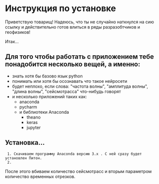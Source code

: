 # Инструкция по установке

Приветствую товарищ! Надеюсь, что ты не случайно наткнулся на сию ссылку и действительно готов влиться в ряды разразобтчиков и геофизиков!

Итак...
## Для того чтобы работать с приложением тебе понадобится несколько вещей, а именно:
  * знать хотя бы базово язык python
  * понимать или хотя бы осознавать что такое нейросети
  * будет неплохо, если слова: "частота волны", "амплитуда волны", "длина волны", "сейсмотрасса" что-нибудь говорят
  * и несколько приложений таких как:
    * anaconda
    * pycharm
    * и библиотеки Anaconda
      * theano
      * keras
      * jupyter
      
## Установка...
     1. Скачиваем программу Anaconda версию 3.х . С ней сразу будет установлен Питон.
     2.
     
После этого вбиваем количество сейсмотрасс и вторым параметром количество временных отрезков.
     
